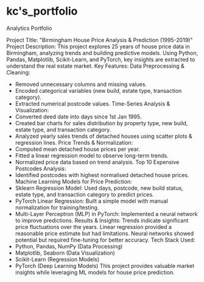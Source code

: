 # kc's_portfolio
Analytics Portfolio

Project Title:
"Birmingham House Price Analysis & Prediction (1995-2019)"
Project Description:
This project explores 25 years of house price data in Birmingham, analyzing trends and building predictive models. Using Python, Pandas, Matplotlib, Scikit-Learn, and PyTorch, key insights are extracted to understand the real estate market.
Key Features:
Data Preprocessing & Cleaning:
* Removed unnecessary columns and missing values.
* Encoded categorical variables (new build, estate type, transaction category).
* Extracted numerical postcode values.
Time-Series Analysis & Visualization:
* Converted deed date into days since 1st Jan 1995.
* Created bar charts for sales distribution by property type, new build, estate type, and transaction category.
* Analyzed yearly sales trends of detached houses using scatter plots & regression lines.
Price Trends & Normalization:
* Computed mean detached house prices per year.
* Fitted a linear regression model to observe long-term trends.
* Normalized price data based on trend analysis.
Top 10 Expensive Postcodes Analysis:
* Identified postcodes with highest normalised detached house prices.
Machine Learning Models for Price Prediction:
* Sklearn Regression Model: Used days, postcode, new build status, estate type, and transaction category to predict prices.
* PyTorch Linear Regression: Built a simple model with manual normalization for training/testing.
* Multi-Layer Perceptron (MLP) in PyTorch: Implemented a neural network to improve predictions.
Results & Insights:
Trends indicate significant price fluctuations over the years.
Linear regression provided a reasonable price estimate but had limitations. Neural networks showed potential but required fine-tuning for better accuracy.
Tech Stack Used:
* Python, Pandas, NumPy (Data Processing)
* Matplotlib, Seaborn (Data Visualization)
* Scikit-Learn (Regression Models)
* PyTorch (Deep Learning Models)
This project provides valuable market insights while leveraging ML models for house price prediction. 
